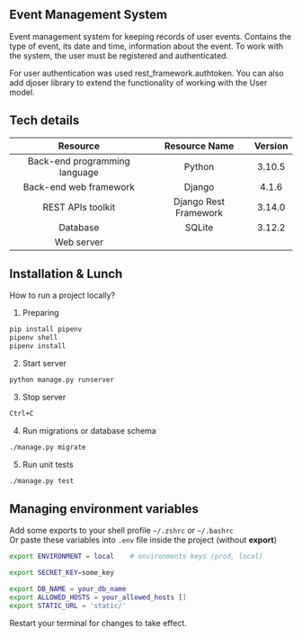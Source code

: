## Event Management System 

Event management system for keeping records of user events. Contains the type of event, its date and time, information about the event. To work with the system, the user must be registered and authenticated.

For user authentication was used rest_framework.authtoken. You can also add djoser library to extend the functionality of working with the User model.

## Tech details

|**Resource**|**Resource Name**|**Version**|
| :-: | :-: | :-: | 
|Back-end programming language|Python|3.10.5|
|Back-end web framework|Django|4.1.6|
|REST APIs toolkit|Django Rest Framework|3.14.0|
|Database|SQLite|3.12.2|
|Web server|||

## Installation & Lunch

How to run a project locally?

1. Preparing

```sh
pip install pipenv
pipenv shell
pipenv install
```

2. Start server

```sh
python manage.py runserver
```

3. Stop server

```sh
Ctrl+C
```

4. Run migrations or database schema 
```sh
./manage.py migrate
```
5. Run unit tests 

```sh
./manage.py test
```

## Managing environment variables

Add some exports to your shell profile `~/.zshrc` or `~/.bashrc`<br>
Or paste these variables into `.env` file inside the project (without **export**)

```sh
export ENVIRONMENT = local    # environments keys (prod, local)

export SECRET_KEY=some_key

export DB_NAME = your_db_name
export ALLOWED_HOSTS = your_allowed_hosts []
export STATIC_URL = 'static/'
```

Restart your terminal for changes to take effect.
